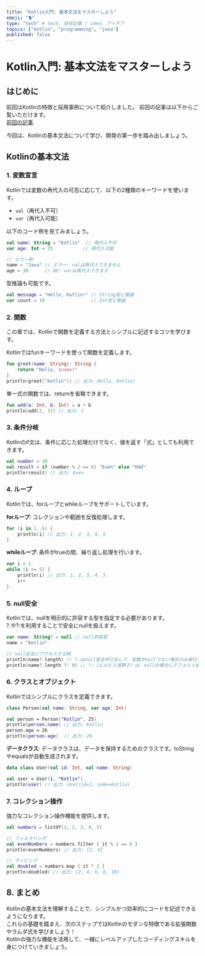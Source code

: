 ```yaml
---
title: "Kotlin入門: 基本文法をマスターしよう"
emoji: "🐈"
type: "tech" # tech: 技術記事 / idea: アイデア
topics: ["kotlin", "programming", "java"]
published: false
---
```


# Kotlin入門: 基本文法をマスターしよう

## はじめに
前回はKotlinの特徴と採用事例について紹介しました。
前回の記事は以下からご覧いただけます。  
[前回の記事](https://zenn.dev/stakeuchi/articles/github-zenn-linkage-20241215)

今回は、Kotlinの基本文法について学び、開発の第一歩を踏み出しましょう。

## Kotlinの基本文法
### 1. 変数宣言
Kotlinでは変数の再代入の可否に応じて、以下の2種類のキーワードを使います。

- `val`（再代入不可）
- `var`（再代入可能）

以下のコード例を見てみましょう。

```kotlin
val name: String = "Kotlin"  // 再代入不可
var age: Int = 25           // 再代入可能

// エラー例
name = "Java" // エラー: valは再代入できません
age = 30      // OK: varは再代入できます
```
型推論も可能です。
```kotlin
val message = "Hello, Kotlin!" // String型と推論
var count = 10                 // Int型と推論
```

### 2. 関数
この章では、Kotlinで関数を定義する方法とシンプルに記述するコツを学びます。

Kotlinではfunキーワードを使って関数を定義します。
```kotlin
fun greet(name: String): String {
    return "Hello, $name!"
}
println(greet("Kotlin")) // 出力: Hello, Kotlin!
```

単一式の関数では、returnを省略できます。

```kotlin
fun add(a: Int, b: Int) = a + b
println(add(2, 3)) // 出力: 5
```

### 3. 条件分岐
Kotlinのif文は、条件に応じた処理だけでなく、値を返す「式」としても利用できます。
```kotlin
val number = 10
val result = if (number % 2 == 0) "Even" else "Odd"
println(result) // 出力: Even
```

### 4. ループ
Kotlinでは、forループとwhileループをサポートしています。

**forループ**: コレクションや範囲を反復処理します。
```kotlin
for (i in 1..5) {
    println(i) // 出力: 1, 2, 3, 4, 5
}
```

**whileループ**: 条件がtrueの間、繰り返し処理を行います。
```kotlin
var i = 1
while (i <= 5) {
    println(i) // 出力: 1, 2, 3, 4, 5
    i++
}
```

### 5. null安全
Kotlinでは、nullを明示的に許容する型を指定する必要があります。  
?.や?:を利用することで安全にnullを扱えます。
```kotlin
var name: String? = null // null許容型
name = "Kotlin"

// null安全にアクセスする例
println(name?.length) // ?.はnull安全呼び出しで、変数がnullでない場合のみ実行されます。
println(name?.length ?: 0) // ?:（エルビス演算子）は、nullの場合にデフォルト値(0)を提供します。
```

### 6. クラスとオブジェクト
Kotlinではシンプルにクラスを定義できます。
```kotlin
class Person(val name: String, var age: Int)

val person = Person("Kotlin", 25)
println(person.name) // 出力: Kotlin
person.age = 26
println(person.age)  // 出力: 26

```

**データクラス**: データクラスは、データを保持するためのクラスです。toStringやequalsが自動生成されます。
```kotlin
data class User(val id: Int, val name: String)

val user = User(1, "Kotlin")
println(user) // 出力: User(id=1, name=Kotlin)
```

### 7. コレクション操作
強力なコレクション操作機能を提供します。
```kotlin
val numbers = listOf(1, 2, 3, 4, 5)

// フィルタリング
val evenNumbers = numbers.filter { it % 2 == 0 }
println(evenNumbers) // 出力: [2, 4]

// マッピング
val doubled = numbers.map { it * 2 }
println(doubled) // 出力: [2, 4, 6, 8, 10]
```
## 8. まとめ
Kotlinの基本文法を理解することで、シンプルかつ効率的にコードを記述できるようになります。  
これらの基礎を踏まえ、次のステップではKotlinのモダンな特徴である拡張関数やラムダ式を学びましょう！  
Kotlinの強力な機能を活用して、一緒にレベルアップしたコーディングスキルを身につけていきましょう。

